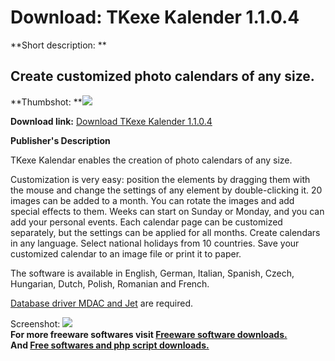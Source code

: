 # Download: TKexe Kalender 1.1.0.4

**Short description: **

## Create customized photo calendars of any size.

  
**Thumbshot: **![](http://www.freewarefiles.com/screenshot/tke_kalendar_md.jpg)   
  
**Download link:** [Download TKexe Kalender 1.1.0.4](http://freesoftwares.boysofts.com/TKexe-Kalender_program_12938.html)  
  

**Publisher's Description**  
  

TKexe Kalendar enables the creation of photo calendars of any size.

Customization is very easy: position the elements by dragging them with the
mouse and change the settings of any element by double-clicking it. 20 images
can be added to a month. You can rotate the images and add special effects to
them. Weeks can start on Sunday or Monday, and you can add your personal
events. Each calendar page can be customized separately, but the settings can
be applied for all months. Create calendars in any language. Select national
holidays from 10 countries. Save your customized calendar to an image file or
print it to paper.

The software is available in English, German, Italian, Spanish, Czech,
Hungarian, Dutch, Polish, Romanian and French.

[Database driver MDAC and
Jet](http://msdn.microsoft.com/data/downloads/updates/default.aspx) are
required.

  
  
Screenshot: ![](http://www.freewarefiles.com/screenshot/tke_kalendar.jpg)  
**For more freeware softwares visit [Freeware software downloads.](http://freesoftwares.boysofts.com/)**   
**And [Free softwares and php script downloads.](http://www.boysofts.com/)**

